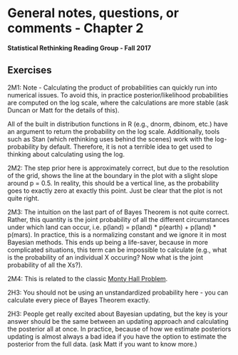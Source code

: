 # General notes, questions, or comments - Chapter 2

**Statistical Rethinking Reading Group - Fall 2017**

## Exercises

2M1: Note - Calculating the product of probabilities can quickly run into
numerical issues. To avoid this, in practice posterior/likelihood probabilities are
computed on the log scale, where the calculations are more stable (ask
Duncan or Matt for the details of this).

All of the built in distribution functions in R  (e.g., dnorm, dbinom,
etc.) have an argument to return the
probability on the log scale. Additionally, tools such as Stan (which
rethinking uses behind the scenes) work with the log-probability by
default. Therefore, it is not a terrible idea to get used to thinking
about calculating using the log.

2M2: The step prior here is approximately correct, but due to the
resolution of the grid, shows the line at the boundary in the plot with a slight
slope around p = 0.5. In reality, this should be a vertical line, as
the probability goes to exactly zero at exactly this point. Just be
clear that the plot is not quite right.

2M3: The intuition on the last part of of Bayes Theorem is not quite
correct. Rather, this quantity is the joint probability of all the
different circumstances under which land can occur, i.e. p(land) =
p(land) * p(earth) + p(land) * p(mars). In practice, this is a
normalizing constant and we ignore it in most Bayesian methods. This
ends up being a life-saver, because in more complicated situations,
this term can be impossible to calculate (e.g., what is the
probability of an individual X occuring? Now what is the joint
probability of all the Xs?). 

2M4: This is related to the classic [Monty Hall
Problem](https://en.wikipedia.org/wiki/Monty_Hall_problem).

2H3: You should not be using an unstandardized probability here - you
can calculate every piece of Bayes Theorem exactly. 

2H3: People get really excited about Bayesian updating, but the key is
your answer should be the same between an updating approach and
calculating the posterior all at once. In practice, because of how we
estimate posteriors updating is almost always a bad idea if you have
the option to estimate the posterior from the full data. (ask Matt if
you want to know more.)
